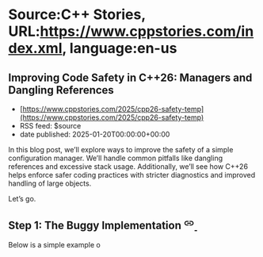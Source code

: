 # Source:C++ Stories, URL:https://www.cppstories.com/index.xml, language:en-us

## Improving Code Safety in C++26: Managers and Dangling References
 - [https://www.cppstories.com/2025/cpp26-safety-temp](https://www.cppstories.com/2025/cpp26-safety-temp)
 - RSS feed: $source
 - date published: 2025-01-20T00:00:00+00:00

<p>In this blog post, we’ll explore ways to improve the safety of a simple configuration manager. We&rsquo;ll handle common pitfalls like dangling references and excessive stack usage. Additionally, we&rsquo;ll see how C++26 helps enforce safer coding practices with stricter diagnostics and improved handling of large objects.</p>
<p>Let’s go.</p>
<h2 id="step-1-the-buggy-implementation">
Step 1: The Buggy Implementation 
  
<a class="hash-link" href="#step-1-the-buggy-implementation" aria-hidden="true">
<svg class="fill-current o-60 hover-accent-color-light" height="24" viewBox="0 0 24 24" width="22" xmlns="http://www.w3.org/2000/svg" aria-hidden="true"><path d="M0 0h24v24H0z" fill="none"></path><path d="M3.9 12c0-1.71 1.39-3.1 3.1-3.1h4V7H7c-2.76.0-5 2.24-5 5s2.24 5 5 5h4v-1.9H7c-1.71.0-3.1-1.39-3.1-3.1zM8 13h8v-2H8v2zm9-6h-4v1.9h4c1.71.0 3.1 1.39 3.1 3.1s-1.39 3.1-3.1 3.1h-4V17h4c2.76.0 5-2.24 5-5s-2.24-5-5-5z"></path></svg>
    </a>&nbsp;
    
</h2>

<p>Below is a simple example o

